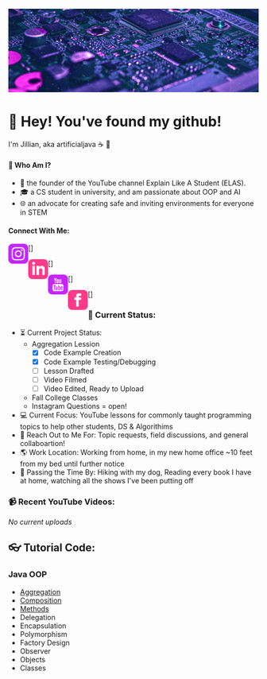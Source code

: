 [![Header](https://github.com/artificialjava/artificialjava/blob/master/github.png?raw=true "Header")](https://www.instagram.com/jilliana_anderson/)

# :wave: Hey! You've found my github!
I'm Jillian, aka artificialjava :coffee: :sunrise_over_mountains:

#### :cherry_blossom: Who Am I?
- :memo: the founder of the YouTube channel Explain Like A Student (ELAS). 
- :mortar_board: a CS student in university, and am passionate about OOP and AI
- :globe_with_meridians: an advocate for creating safe and inviting environments for everyone in STEM


#### Connect With Me:
[<img align="left" alt="https://www.instagram.com/jilliana_anderson/" width="40px" src="https://github.com/artificialjava/artificialjava/blob/master/iconmonstr-instagram-13-240.png?raw=true" />]

[<img align="left" alt="https://www.linkedin.com/in/jillianaanderson/" width="40px" src="https://github.com/artificialjava/artificialjava/blob/master/iconmonstr-linkedin-3-240.png?raw=true" />]

[<img align="left" alt="https://www.youtube.com/channel/UCDDz9oojRgKkLCNdOJBAeKw/featured" width="40px" src="https://github.com/artificialjava/artificialjava/blob/master/iconmonstr-youtube-3-240.png?raw=true" />]

[<img align="left" alt="https://www.facebook.com/jillianaand/" width="40px" src="https://github.com/artificialjava/artificialjava/blob/master/iconmonstr-facebook-3-240%20(1).png?raw=true" />]


### :house_with_garden: Current Status:
- :hourglass_flowing_sand: Current Project Status: 
   - Aggregation Lession
     - [x] Code Example Creation
     - [x] Code Example Testing/Debugging
     - [ ] Lesson Drafted
     - [ ] Video Filmed
     - [ ] Video Edited, Ready to Upload
   - Fall College Classes
   - Instagram Questions = open!
- :computer: Current Focus: YouTube lessons for commonly taught programming topics to help other students, DS & Algorithims
- :speech_balloon: Reach Out to Me For: Topic requests, field discussions, and general collaboartion!
- :earth_americas: Work Location: Working from home, in my new home office ~10 feet from my bed until further notice
- :dog: Passing the Time By: Hiking with my dog, Reading every book I have at home, watching all the shows I've been putting off

### :video_camera: Recent YouTube Videos:
 *No current uploads*

## :eyeglasses: Tutorial Code: 
### Java OOP
- [Aggregation](https://github.com/artificialjava/AggregationExample)
- [Composition](https://github.com/artificialjava/CompositionExample)
- [Methods](https://github.com/artificialjava/MethodsExample)
- Delegation
- Encapsulation
- Polymorphism
- Factory Design
- Observer
- Objects
- Classes
